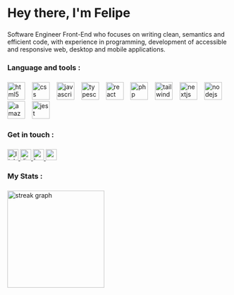 <h1 align="left">Hey there, I'm Felipe</h1>

###

<p align="left">Software Engineer Front-End who focuses on writing clean, semantics and efficient code, with experience in programming, development of accessible and responsive web, desktop and mobile applications.</p>

###

<h3 align="left">Language and tools :</h3>

###

<div align="left">
  <img src="https://foliveira-payload.vercel.app/api/media/file/html-fill.svg" height="40" alt="html5 logo"  />
  <img width="8" />
  <img src="https://foliveira-payload.vercel.app/api/media/file/css-fill2.svg" height="40" alt="css logo"  />
  <img width="8" />
  <img src="https://foliveira-payload.vercel.app/api/media/file/javascript-fill.svg" height="40" alt="javascript logo"  />
  <img width="8" />
  <img src="https://foliveira-payload.vercel.app/api/media/file/typescript.svg" height="40" alt="typescript logo"  />
  <img width="8" />
  <img src="https://foliveira-payload.vercel.app/api/media/file/react-fill.svg" height="40" alt="react logo"  />
  <img width="8" />
  <img src="https://foliveira-payload.vercel.app/api/media/file/php-fill.svg" height="40" alt="php logo"  />
  <img width="8" />
  <img src="https://foliveira-payload.vercel.app/api/media/file/tailwind.svg" height="40" alt="tailwindcss logo"  />
  <img width="8" />
  <img src="https://foliveira-payload.vercel.app/api/media/file/nextjs-fill.svg" height="40" alt="nextjs logo"  />
  <img width="8" />
  <img src="https://foliveira-payload.vercel.app/api/media/file/nodejs-alt(1).svg" height="40" alt="nodejs logo"  />
  <img width="8" />
  <img src="https://foliveira-payload.vercel.app/api/media/file/aws(1)2.svg" height="40" alt="amazonwebservices logo"  />
  <img width="8" />
  <img src="https://foliveira-payload.vercel.app/api/media/file/jest.svg" height="40" alt="jest logo"  />
</div>

###

<h3 align="left">Get in touch :</h3>

###

<div align="left">
  <a href="https://www.linkedin.com/in/fsoliver/" target="_blank">
    <img src="https://img.shields.io/static/v1?message=LinkedIn&logo=linkedin&label=&color=fff&logoColor=white&labelColor=&style=for-the-badge" height="25" alt="linkedin logo"  />
  </a>
  <a href="https://discord.com/users/s.niddle" target="_blank">
    <img src="https://img.shields.io/static/v1?message=Discord&logo=discord&label=&color=fff&logoColor=black&labelColor=&style=for-the-badge" height="25" alt="discord logo"  />
  </a>
  <a href="https://www.behance.net/felipephitcdcd" target="_blank">
    <img src="https://img.shields.io/static/v1?message=Behance&logo=behance&label=&color=fff&logoColor=black&labelColor=&style=for-the-badge" height="25" alt="behance logo"  />
  </a>
  <a href="mailto:felipephito@gmail.com" target="_blank">
    <img src="https://img.shields.io/static/v1?message=Gmail&logo=gmail&label=&color=fff&logoColor=black&labelColor=&style=for-the-badge" height="25" alt="gmail logo"  />
  </a>
</div>

###

<h3 align="left">My Stats :</h3>

###

<div align="left">
  <img src="https://streak-stats.demolab.com?user=felipesoliver&locale=en&mode=daily&theme=city_lights&hide_border=false&border_radius=5&order=3" height="220" alt="streak graph"  />
</div>

###

